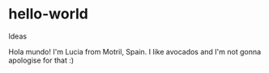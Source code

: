 # hello-world
Ideas

Hola mundo!
I'm Lucia from Motril, Spain. I like avocados and I'm not gonna apologise for that :)
